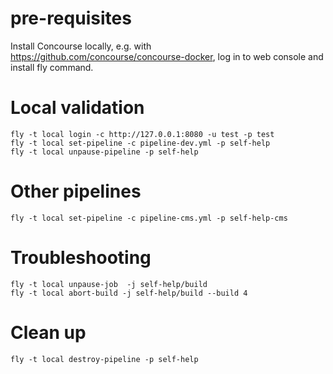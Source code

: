 # pre-requisites

Install Concourse locally, e.g. with https://github.com/concourse/concourse-docker, 
log in to web console and install fly command.

# Local validation

    fly -t local login -c http://127.0.0.1:8080 -u test -p test
    fly -t local set-pipeline -c pipeline-dev.yml -p self-help
    fly -t local unpause-pipeline -p self-help

# Other pipelines

    fly -t local set-pipeline -c pipeline-cms.yml -p self-help-cms

# Troubleshooting

    fly -t local unpause-job  -j self-help/build 
    fly -t local abort-build -j self-help/build --build 4 

# Clean up

    fly -t local destroy-pipeline -p self-help
    